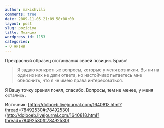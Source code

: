 ```yaml
---
author: makishvili
comments: true
date: 2009-11-05 21:09:58+00:00
layout: post
slug: poziciya
title: Позиция
wordpress_id: 1153
categories:
- О жизни
---
```


Прекрасный образец отстаивания своей позиции.
Браво!


> Я задаю конкретные вопросы, которые у меня возникли.
Вы ни на один из них не дали ответа, но настойчиво пытаетесь мне объяснить, что я не имею права интересоваться.

Я Вашу точку зрения понял, спасибо.
Вопросы, тем не менее, у меня остались.


Источник: [http://dolboeb.livejournal.com/1640818.html?thread=78492530#t78492530](http://dolboeb.livejournal.com/1640818.html?thread=78492530#t78492530)
